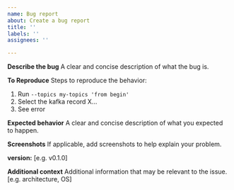 ```yaml
---
name: Bug report
about: Create a bug report
title: ''
labels: ''
assignees: ''

---
```

**Describe the bug**
A clear and concise description of what the bug is.

**To Reproduce**
Steps to reproduce the behavior:
1. Run `--topics my-topics 'from begin'`
2. Select the kafka record X...
3. See error

**Expected behavior**
A clear and concise description of what you expected to happen.

**Screenshots**
If applicable, add screenshots to help explain your problem.

**version:**
[e.g. v0.1.0]

**Additional context**
Additional information that may be relevant to the issue.
[e.g. architecture, OS]
